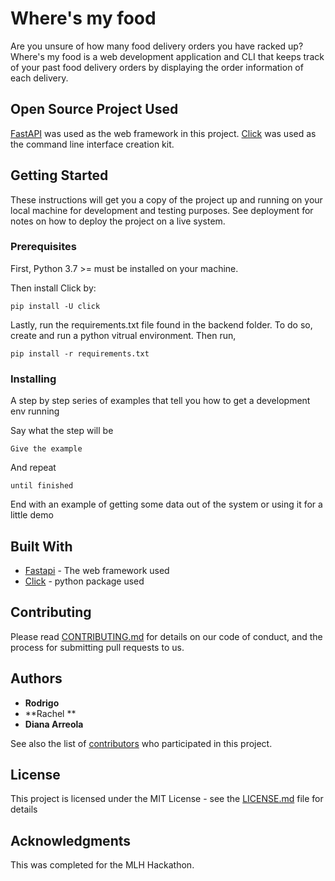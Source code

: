 # Where's my food

Are you unsure of how many food delivery orders you have racked up? Where's my food is a web development application and CLI that keeps track of your past food delivery orders by displaying the order information of each delivery.

## Open Source Project Used
[FastAPI](https://fastapi.tiangolo.com) was used as the web framework in this project. [Click](https://palletsprojects.com/p/click/) was used as the command line interface creation kit.


## Getting Started

These instructions will get you a copy of the project up and running on your local machine for development and testing purposes. See deployment for notes on how to deploy the project on a live system.

### Prerequisites

First, Python 3.7 >= must be installed on your machine.

Then install Click by:

```
pip install -U click
```

Lastly, run the requirements.txt file found in the backend folder. To do so, create and run a python vitrual environment. Then run,
```
pip install -r requirements.txt
```

### Installing

A step by step series of examples that tell you how to get a development env running

Say what the step will be

```
Give the example
```

And repeat

```
until finished
```

End with an example of getting some data out of the system or using it for a little demo


## Built With

* [Fastapi](https://fastapi.tiangolo.com) - The web framework used
* [Click](https://click.palletsprojects.com/en/7.x/) - python package used

## Contributing

Please read [CONTRIBUTING.md](https://gist.github.com/PurpleBooth/b24679402957c63ec426) for details on our code of conduct, and the process for submitting pull requests to us.

## Authors

* **Rodrigo** 
* **Rachel ** 
* **Diana Arreola** 

See also the list of [contributors](https://github.com/your/project/contributors) who participated in this project.

## License

This project is licensed under the MIT License - see the [LICENSE.md](LICENSE.md) file for details

## Acknowledgments

This was completed for the MLH Hackathon.
